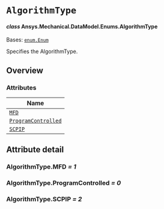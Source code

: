 # `AlgorithmType`

<a id="ansys.mechanical.stubs.v241.Ansys.Mechanical.DataModel.Enums.AlgorithmType"></a>

#### *class* Ansys.Mechanical.DataModel.Enums.AlgorithmType

Bases: [`enum.Enum`](https://docs.python.org/3/library/enum.html#enum.Enum)

Specifies the AlgorithmType.

<!-- !! processed by numpydoc !! -->

<a id="overview"></a>

## Overview

### Attributes

| Name |
| --------------------------------------------------------- |
| [`MFD`](#AlgorithmType.MFD) |
| [`ProgramControlled`](#AlgorithmType.ProgramControlled) |
| [`SCPIP`](#AlgorithmType.SCPIP) |

<a id="attribute-detail"></a>

## Attribute detail

<a id="AlgorithmType.MFD"></a>

### AlgorithmType.MFD *= 1*

<a id="AlgorithmType.ProgramControlled"></a>

### AlgorithmType.ProgramControlled *= 0*

<a id="AlgorithmType.SCPIP"></a>

### AlgorithmType.SCPIP *= 2*


